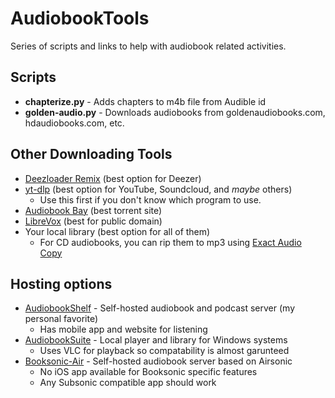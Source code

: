 # AudiobookTools

Series of scripts and links to help with audiobook related activities.

## Scripts

- **chapterize.py** - Adds chapters to m4b file from Audible id
- **golden-audio.py** - Downloads audiobooks from goldenaudiobooks.com, hdaudiobooks.com, etc.

## Other Downloading Tools

- [Deezloader Remix](https://www.deezloader.app/download/) (best option for Deezer)
- [yt-dlp](https://github.com/yt-dlp/yt-dlp) (best option for YouTube, Soundcloud, and *maybe* others)
  - Use this first if you don't know which program to use.
- [Audiobook Bay](https://audiobookbay.net) (best torrent site)
- [LibreVox](http://librivox.org/search) (best for public domain)
- Your local library (best option for all of them)
  - For CD audiobooks, you can rip them to mp3 using [Exact Audio Copy](https://www.exactaudiocopy.de/en/)

## Hosting options

- [AudiobookShelf](https://github.com/advplyr/audiobookshelf) - Self-hosted audiobook and podcast server (my personal favorite)
  - Has mobile app and website for listening
- [AudiobookSuite](https://gitlab.com/Shrimperator/AudiobookSuite) - Local player and library for Windows systems
  - Uses VLC for playback so compatability is almost garunteed
- [Booksonic-Air](https://github.com/popeen/Booksonic-Air) - Self-hosted audiobook server based on Airsonic
  - No iOS app available for Booksonic specific features
  - Any Subsonic compatible app should work
  